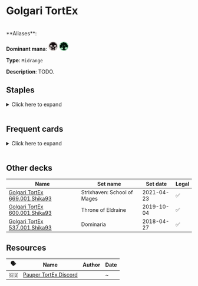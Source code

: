 <!-- This page is automatically generated by Myr: do not update it manually. Changes directly applied here will be lost. -->
# Golgari TortEx
<br/>
**Aliases**: 

**Dominant mana**: <img src="../resources/images/mana/B.png" width="25"/> <img src="../resources/images/mana/G.png" width="25"/>

**Type**: `Midrange`

**Description**: TODO.


## **Staples**

<details>
  <summary>Click here to expand</summary>
<a href="https://scryfall.com/card/ema/162/commune-with-the-gods"><img src="https://c1.scryfall.com/file/scryfall-cards/normal/front/6/7/67d95f6f-3ff0-483d-b98f-ccb4fb5715f4.jpg?1580014753" width="300"/></a>
<a href="https://scryfall.com/card/mh1/84/crypt-rats"><img src="https://c1.scryfall.com/file/scryfall-cards/normal/front/9/6/96916db2-5121-4ff1-880c-369744f11ecf.jpg?1562201594" width="300"/></a>
<a href="https://scryfall.com/card/isd/183/gnaw-to-the-bone"><img src="https://c1.scryfall.com/file/scryfall-cards/normal/front/4/1/416148c8-13d3-46d3-ac93-6eb7cbab2881.jpg?1562829128" width="300"/></a>
<a href="https://scryfall.com/card/uma/166/golgari-brownscale"><img src="https://c1.scryfall.com/file/scryfall-cards/normal/front/e/4/e41f3323-f702-46a6-92db-33ec0afd75d2.jpg?1547517583" width="300"/></a>
<a href="https://scryfall.com/card/tsr/118/grave-scrabbler"><img src="https://c1.scryfall.com/file/scryfall-cards/normal/front/d/6/d6c53e52-8d63-4628-bfb9-8abe4c7c7f4a.jpg?1619395549" width="300"/></a>
<a href="https://scryfall.com/card/uma/102/gurmag-angler"><img src="https://c1.scryfall.com/file/scryfall-cards/normal/front/c/e/cedd44eb-f381-46e1-bcb0-88416b4ce33d.jpg?1547516928" width="300"/></a>
<a href="https://scryfall.com/card/cmr/148/sanitarium-skeleton"><img src="https://c1.scryfall.com/file/scryfall-cards/normal/front/7/c/7c33d20d-8d1c-4cf7-a7ad-3dab9758fafe.jpg?1608909938" width="300"/></a>
<a href="https://scryfall.com/card/znc/81/satyr-wayfinder"><img src="https://c1.scryfall.com/file/scryfall-cards/normal/front/8/4/84cb8203-88e4-4a3b-9334-91b70c747091.jpg?1604194502" width="300"/></a>
<a href="https://scryfall.com/card/mh1/180/spore-frog"><img src="https://c1.scryfall.com/file/scryfall-cards/normal/front/6/d/6d42fd52-34ea-4d1b-80dc-58fb0593bb5b.jpg?1562202192" width="300"/></a>
<a href="https://scryfall.com/card/dvd/36/stinkweed-imp"><img src="https://c1.scryfall.com/file/scryfall-cards/normal/front/2/a/2ab08d69-210b-4b06-88a2-45281a1a4e1e.jpg?1561771088" width="300"/></a>
<a href="https://scryfall.com/card/cmr/154/thorn-of-the-black-rose"><img src="https://c1.scryfall.com/file/scryfall-cards/normal/front/2/b/2b7538ad-cc41-4229-8a39-c1db21f2899a.jpg?1608909988" width="300"/></a>
<a href="https://scryfall.com/card/sth/74/tortured-existence"><img src="https://c1.scryfall.com/file/scryfall-cards/normal/front/1/7/1754b92b-d6f9-4503-af01-dee03f72a048.jpg?1562595922" width="300"/></a>
<a href="https://scryfall.com/card/a25/193/vessel-of-nascency"><img src="https://c1.scryfall.com/file/scryfall-cards/normal/front/9/d/9d502ecf-b3a5-4657-8718-104e8f0ab9af.jpg?1562439034" width="300"/></a>
</details><br/>



## **Frequent cards**

<details>
  <summary>Click here to expand</summary>
<a href="https://scryfall.com/card/ori/170/caustic-caterpillar"><img src="https://c1.scryfall.com/file/scryfall-cards/normal/front/f/0/f03d4e0d-bddd-4835-91b8-11c2f15e54c3.jpg?1562048838" width="300"/></a>
<a href="https://scryfall.com/card/bbd/172/dragon-breath"><img src="https://c1.scryfall.com/file/scryfall-cards/normal/front/0/9/0900c3b6-cf56-4089-a1e3-c1f53edcf23a.jpg?1562896789" width="300"/></a>
<a href="https://scryfall.com/card/jmp/394/faadiyah-seer"><img src="https://c1.scryfall.com/file/scryfall-cards/normal/front/7/0/70180e04-1453-43dc-9bbb-ab0d6291a8b5.jpg?1601079424" width="300"/></a>
<a href="https://scryfall.com/card/gvl/42/faerie-macabre"><img src="https://c1.scryfall.com/file/scryfall-cards/normal/front/6/2/62103ceb-b16d-48ea-af42-d3df88d1ee4c.jpg?1562918100" width="300"/></a>
<a href="https://scryfall.com/card/cmr/128/fleshbag-marauder"><img src="https://c1.scryfall.com/file/scryfall-cards/normal/front/4/0/4002b3a4-e00e-44ed-8989-d553e5d7d6c8.jpg?1608909755" width="300"/></a>
<a href="https://scryfall.com/card/uma/95/fume-spitter"><img src="https://c1.scryfall.com/file/scryfall-cards/normal/front/b/b/bb1ef824-306c-4975-abca-19f0bd77449f.jpg?1547516861" width="300"/></a>
<a href="https://scryfall.com/card/wth/130/harvest-wurm"><img src="https://c1.scryfall.com/file/scryfall-cards/normal/front/9/d/9d21139d-edfc-4140-aa43-d4165331d7f3.jpg?1562802364" width="300"/></a>
<a href="https://scryfall.com/card/mh1/169/krosan-tusker"><img src="https://c1.scryfall.com/file/scryfall-cards/normal/front/6/3/6391ba8b-7d9a-4077-8eeb-1b2ced14d973.jpg?1562202110" width="300"/></a>
<a href="https://scryfall.com/card/mm3/78/mortician-beetle"><img src="https://c1.scryfall.com/file/scryfall-cards/normal/front/9/7/978f2a31-1c89-43cb-92f2-195026c9311a.jpg?1593813338" width="300"/></a>
<a href="https://scryfall.com/card/cmr/330/perilous-myr"><img src="https://c1.scryfall.com/file/scryfall-cards/normal/front/5/a/5a15c8ef-04ad-4aab-a7f1-c7a90c10eb50.jpg?1608911609" width="300"/></a>
<a href="https://scryfall.com/card/tsr/130/pit-keeper"><img src="https://c1.scryfall.com/file/scryfall-cards/normal/front/5/f/5f731d16-d969-40a8-a002-4d40eb8f6bac.jpg?1619395876" width="300"/></a>
<a href="https://scryfall.com/card/c20/187/sakura-tribe-elder"><img src="https://c1.scryfall.com/file/scryfall-cards/normal/front/c/8/c83be2b7-0373-4389-9aa0-523db58f4d2a.jpg?1591321004" width="300"/></a>
<a href="https://scryfall.com/card/eve/78/tilling-treefolk"><img src="https://c1.scryfall.com/file/scryfall-cards/normal/front/8/e/8e4a10d0-214d-4e7b-9683-c84034f8f6b7.jpg?1562925017" width="300"/></a>
<a href="https://scryfall.com/card/tsp/137/traitors-clutch"><img src="https://c1.scryfall.com/file/scryfall-cards/normal/front/6/3/6313a601-5d26-487b-a70c-2c7184b7cc91.jpg?1562915705" width="300"/></a>
<a href="https://scryfall.com/card/m15/204/undergrowth-scavenger"><img src="https://c1.scryfall.com/file/scryfall-cards/normal/front/4/f/4f8dc77e-f003-4c25-8394-cda22e3ea039.jpg?1562786819" width="300"/></a>
<a href="https://scryfall.com/card/ema/191/werebear"><img src="https://c1.scryfall.com/file/scryfall-cards/normal/front/2/2/224ea635-b95b-4803-8716-edd4cb655923.jpg?1580014964" width="300"/></a>
</details><br/>





## **Other decks**

| Name | Set name | Set date | Legal |
| -----| -------- | -------- | ----- |
| [Golgari TortEx 669.001.Shika93](https://www.mtggoldfish.com/deck/4351733) | Strixhaven: School of Mages | 2021-04-23 | ✅ |
| [Golgari TortEx 600.001.Shika93](https://www.mtggoldfish.com/deck/4351750) | Throne of Eldraine | 2019-10-04 | ✅ |
| [Golgari TortEx 537.001.Shika93](https://www.mtggoldfish.com/deck/4351741) | Dominaria | 2018-04-27 | ✅ |






## **Resources**

| 🗣️ | Name | Author | Date |
| -- | ---- | ------ | ---- |
| 🇬🇧 | [Pauper TortEx Discord](https://discord.gg/fRzwk2TJ) | <i class="fa-brands fa-discord"></i> | ~            |

